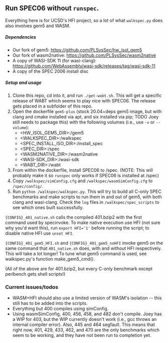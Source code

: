 ## Run SPEC06 without `runspec`.
Everything here is for UCSD's HFI project, so a lot of what `walkspec.py` does also involves gem5 and WASM.

##### Dependencies
- Our fork of gem5: https://github.com/PLSysSec/hw_isol_gem5
- Our fork of wasm2native: https://github.com/PLSysSec/wasm2native
- A copy of WASI-SDK 11 (for wasi-clang): https://github.com/WebAssembly/wasi-sdk/releases/tag/wasi-sdk-11
- A copy of the SPEC 2006 install disc

##### Setup and usage
1. Clone this repo, cd into it, and run `./get-wabt.sh`. This will get a specific release of WABT which seems to play nice with SPEC06. The release gets placed in a subfolder of this repo. 
2. Open the dockerfile `gem5-plus` (stock 20.04+deps gem5 image, but with clang and cmake installed via apt, and six installed via pip; TODO Joey still needs to package this) with the following volumes (i.e., use `-v` or `--volume`):
    - <HW_ISOL_GEM5_DIR>:/gem5
    - <WALKSPEC_DIR>:/walkspec
    - <SPEC_INSTALL_ISO_DIR>:/install_spec
    - <SPEC_DIR>:/spec
    - <WASM2NATIVE_DIR>:/wasm2native
    - <WASI-SDK_DIR>:/wasi-sdk
    - <WABT_DIR>:/wabt
3. From within the dockerfile, install SPEC06 to /spec. (NOTE: This will probably make it so `runspec` only works if SPEC06 is installed at /spec)
4. Copy `/walkspec/simConfig.cfg` and `/walkspec/wasmSimConfig.cfg` to `/spec/config/`.
5. Run `python /walkspec/walkspec.py`. This will try to build all C-only SPEC benchmarks and make scripts to run them in and out of gem5, with both clang and wasi-clang. Check the `log` files in `/walkspec/spec_scripts` to see which ones built successfully.

`{CONFIG}_401_native.sh` calls the compiled 401.bzip2 with the first command used by specinvoke. To make native execution use HFI (not sure why you'd want this), run `export HFI='1'` before running the script; to disable native HFI use `unset HFI`.

`{CONFIG}_401_gem5_HFI.sh` and `{CONFIG}_401_gem5_noHFI` invoke gem5 on the same command that `401_native.sh` does, with and without HFI respectively. This will take a lot longer! To tune what gem5 command is used, see walkspec.py's function make_gem5_cmd().

(All of the above are for 401.bzip2, but every C-only benchmark except perlbench gets shell scripts!)

### Current issues/todos
- WASM+HFI should also use a limited version of WASM's isolation -- this still has to be added into the scripts.
- Everything but 400 compiles using simConfig.
- Using wasmSimConfig, 400, 456, 458, and 482 don't compile. Joey has a WIP for 403, but the WIP currently doesn't work (i.e., gcc throws an internal compiler error). Also, 445 and 464 segfault. This means that right now, 401, 429, 433, 462, and 470 are the only benchmarks which seem to be working, and they have not been run to completion yet.
